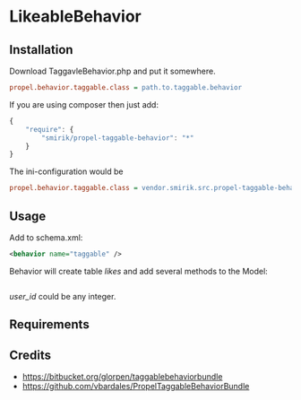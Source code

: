 LikeableBehavior
====================

Installation
------------

Download TaggavleBehavior.php and put it somewhere.

``` ini
propel.behavior.taggable.class = path.to.taggable.behavior
```

If you are using composer then just add:
```js
{
    "require": {
        "smirik/propel-taggable-behavior": "*"
    }
}
```

The ini-configuration would be
``` ini
propel.behavior.taggable.class = vendor.smirik.src.propel-taggable-behavior.src.TaggableBehavior
```

Usage
-----

Add to schema.xml:

``` xml
<behavior name="taggable" />
```

Behavior will create table *likes* and add several methods to the Model:

``` php

```

*user_id* could be any integer.

Requirements
------------

Credits
-------
* https://bitbucket.org/glorpen/taggablebehaviorbundle
* https://github.com/vbardales/PropelTaggableBehaviorBundle

